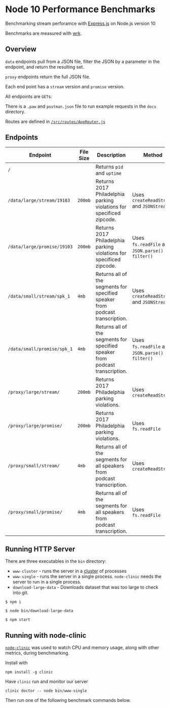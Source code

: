 # Node 10 Performance Benchmarks

Benchmarking stream perforamce with [Express.js](https://github.com/expressjs/express) on Node.js version 10

Benchmarks are measured with [wrk](https://github.com/wg/wrk).

## Overview

`data` endpoints pull from a JSON file, filter the JSON by a parameter in the endpoint, and return the resulting set.

`proxy` endpoints return the full JSON file.

Each end point has a `stream` version and `promise` version.

All endpoints are `GET`s.

There is a `.paw` and `postman.json` file to run example requests in the `docs` directory.

Routes are defined in [`/src/routes/AppRouter.js`](https://github.com/MattMorgis/node-10-express-performance/blob/master/src/routes/AppRouter.js)

## Endpoints

| Endpoint                    | File Size | Description                                                                   | Method                                               |
| --------------------------- | --------- | ----------------------------------------------------------------------------- | ---------------------------------------------------- |
| `/`                         |           | Returns `pid` and `uptime`                                                    |
| `/data/large/stream/19103`  | `200mb`   | Returns 2017 Philadelphia parking violations for specificed zipcode.          | Uses `createReadStream` and `JSONStream`             |
| `/data/large/promise/19103` | `200mb`   | Returns 2017 Philadelphia parking violations for specificed zipcode.          | Uses `fs.readFile` and `JSON.parse()` and `filter()` |
| `/data/small/stream/spk_1`  | `4mb`     | Returns all of the segments for specified speaker from podcast transcription. | Uses `createReadStream` and `JSONStream`             |
| `/data/small/promise/spk_1` | `4mb`     | Returns all of the segments for specified speaker from podcast transcription. | Uses `fs.readFile` and `JSON.parse()` and `filter()` |
| `/proxy/large/stream/`      | `200mb`   | Returns 2017 Philadelphia parking violations.                                 | Uses `createReadStream`                              |
| `/proxy/large/promise/`     | `200mb`   | Returns 2017 Philadelphia parking violations.                                 | Uses `fs.readFile`                                   |
| `/proxy/small/stream/`      | `4mb`     | Returns all of the segments for all speakers from podcast transcription.      | Uses `createReadStream`                              |
| `/proxy/small/promise/`     | `4mb`     | Returns all of the segments for all speakers from podcast transcription.      | Uses `fs.readFile`                                   |

## Running HTTP Server

There are three executables in the `bin` directory:

- `www-cluster` - runs the server in a [cluster](https://nodejs.org/api/cluster.html#cluster_cluster) of processes
- `www-single` - runs the server in a single process. `node-clinic` needs the server to run in a single process.
- `download-large-data` - Downloads dataset that was too large to check into git.

```
$ npm i
```

```
$ node bin/download-large-data
```

```
$ npm start
```

## Running with node-clinic

[`node-clinic`](https://github.com/nearform/node-clinic) was used to watch CPU and memory usage, along with other metrics, during benchmarking.

Install with

```
npm install -g clinic
```

Have `clinic` run and monitor our server

```
clinic doctor -- node bin/www-single
```

Then run one of the following benchmark commands below.
